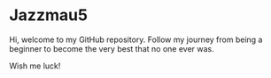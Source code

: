 # Jazzmau5

Hi, welcome to my GitHub repository.
Follow my journey from being a beginner to become the very best that no one ever was.

Wish me luck!
